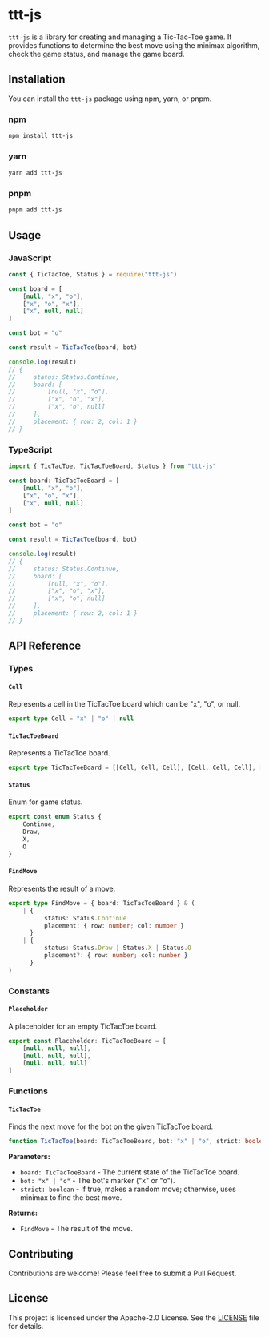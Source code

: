 # ttt-js

`ttt-js` is a library for creating and managing a Tic-Tac-Toe game. It provides functions to determine the best move using the minimax algorithm, check the game status, and manage the game board.

## Installation

You can install the `ttt-js` package using npm, yarn, or pnpm.

### npm

```bash
npm install ttt-js
```

### yarn

```bash
yarn add ttt-js
```

### pnpm

```bash
pnpm add ttt-js
```

## Usage

### JavaScript

```javascript
const { TicTacToe, Status } = require("ttt-js")

const board = [
    [null, "x", "o"],
    ["x", "o", "x"],
    ["x", null, null]
]

const bot = "o"

const result = TicTacToe(board, bot)

console.log(result)
// {
//     status: Status.Continue,
//     board: [
//         [null, "x", "o"],
//         ["x", "o", "x"],
//         ["x", "o", null]
//     ],
//     placement: { row: 2, col: 1 }
// }
```

### TypeScript

```typescript
import { TicTacToe, TicTacToeBoard, Status } from "ttt-js"

const board: TicTacToeBoard = [
    [null, "x", "o"],
    ["x", "o", "x"],
    ["x", null, null]
]

const bot = "o"

const result = TicTacToe(board, bot)

console.log(result)
// {
//     status: Status.Continue,
//     board: [
//         [null, "x", "o"],
//         ["x", "o", "x"],
//         ["x", "o", null]
//     ],
//     placement: { row: 2, col: 1 }
// }
```

## API Reference

### Types

#### `Cell`

Represents a cell in the TicTacToe board which can be "x", "o", or null.

```typescript
export type Cell = "x" | "o" | null
```

#### `TicTacToeBoard`

Represents a TicTacToe board.

```typescript
export type TicTacToeBoard = [[Cell, Cell, Cell], [Cell, Cell, Cell], [Cell, Cell, Cell]]
```

#### `Status`

Enum for game status.

```typescript
export const enum Status {
    Continue,
    Draw,
    X,
    O
}
```

#### `FindMove`

Represents the result of a move.

```typescript
export type FindMove = { board: TicTacToeBoard } & (
    | {
          status: Status.Continue
          placement: { row: number; col: number }
      }
    | {
          status: Status.Draw | Status.X | Status.O
          placement?: { row: number; col: number }
      }
)
```

### Constants

#### `Placeholder`

A placeholder for an empty TicTacToe board.

```typescript
export const Placeholder: TicTacToeBoard = [
    [null, null, null],
    [null, null, null],
    [null, null, null]
]
```

### Functions

#### `TicTacToe`

Finds the next move for the bot on the given TicTacToe board.

```typescript
function TicTacToe(board: TicTacToeBoard, bot: "x" | "o", strict: boolean = false): FindMove
```

**Parameters:**

-   `board: TicTacToeBoard` - The current state of the TicTacToe board.
-   `bot: "x" | "o"` - The bot's marker ("x" or "o").
-   `strict: boolean` - If true, makes a random move; otherwise, uses minimax to find the best move.

**Returns:**

-   `FindMove` - The result of the move.

## Contributing

Contributions are welcome! Please feel free to submit a Pull Request.

## License

This project is licensed under the Apache-2.0 License. See the [LICENSE](LICENSE) file for details.
